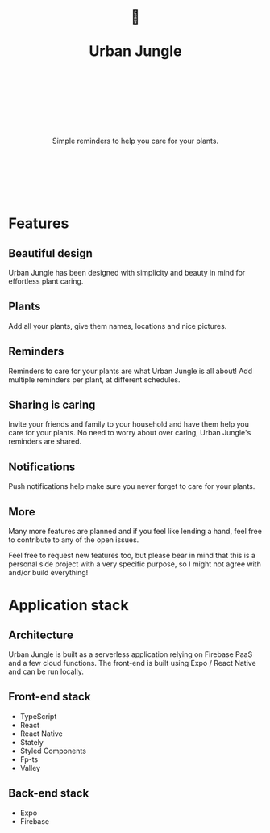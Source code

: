 <div align="center">
  <h1>
    <br/>
    <br/>
    🌱
    <br />
    <br />
    Urban Jungle
    <br />
    <br />
    <br />
    <br />
  </h1>
  <br />
  <p>
    Simple reminders to help you care for your plants.
  </p>
  <br />
  <br />
  <br />
  <br />
  <br />
</div>

# Features

## Beautiful design

Urban Jungle has been designed with simplicity and beauty in mind for effortless plant caring.

## Plants

Add all your plants, give them names, locations and nice pictures.

## Reminders

Reminders to care for your plants are what Urban Jungle is all about! Add multiple reminders per plant, at different schedules.

## Sharing is caring

Invite your friends and family to your household and have them help you care for your plants. No need to worry about over caring, Urban Jungle's reminders are shared.

## Notifications

Push notifications help make sure you never forget to care for your plants.

## More

Many more features are planned and if you feel like lending a hand, feel free to contribute to any of the open issues.

Feel free to request new features too, but please bear in mind that this is a personal side project with a very specific purpose, so I might not agree with and/or build everything!

# Application stack

## Architecture

Urban Jungle is built as a serverless application relying on Firebase PaaS and a few cloud functions. The front-end is built using Expo / React Native and can be run locally.

## Front-end stack

- TypeScript
- React
- React Native
- Stately
- Styled Components
- Fp-ts
- Valley

## Back-end stack

- Expo
- Firebase
